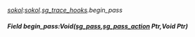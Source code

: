 _[sokol](../../modules/sokol/sokol-module.md):[sokol](../../modules/sokol/sokol-module.md).[sg\_trace\_hooks](../../modules/sokol/sokol-sg_trace_hooks.md).begin\_pass_
##### Field begin\_pass:Void([sg_pass](../../modules/sokol/sokol-sg_pass.md),[sg_pass_action](../../modules/sokol/sokol-sg_pass_action.md) Ptr,Void Ptr)
